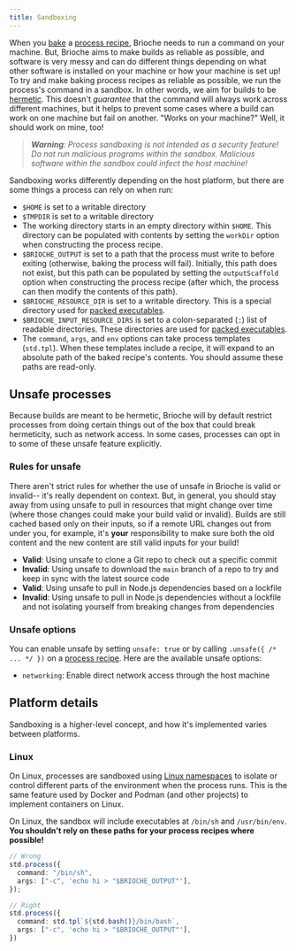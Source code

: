 ```yaml
---
title: Sandboxing
---
```


When you [bake](../core-concepts/baking) a [process recipe](../core-concepts/recipes#stdprocess), Brioche needs to run a command on your machine. But, Brioche aims to make builds as reliable as possible, and software is very messy and can do different things depending on what other software is installed on your machine or how your machine is set up! To try and make baking process recipes as reliable as possible, we run the process's command in a sandbox. In other words, we aim for builds to be [hermetic](https://bazel.build/basics/hermeticity). This doesn't _guarantee_ that the command will always work across different machines, but it helps to prevent some cases where a build can work on one machine but fail on another. "Works on your machine?" Well, it should work on mine, too!

> _**Warning**: Process sandboxing is not intended as a security feature! Do not run malicious programs within the sandbox. Malicious software within the sandbox could infect the host machine!_

Sandboxing works differently depending on the host platform, but there are some things a process can rely on when run:

- `$HOME` is set to a writable directory
- `$TMPDIR` is set to a writable directory
- The working directory starts in an empty directory within `$HOME`. This directory can be populated with contents by setting the `workDir` option when constructing the process recipe.
- `$BRIOCHE_OUTPUT` is set to a path that the process must write to before exiting (otherwise, baking the process will fail). Initially, this path does not exist, but this path can be populated by setting the `outputScaffold` option when constructing the process recipe (after which, the process can then modify the contents of this path).
- `$BRIOCHE_RESOURCE_DIR` is set to a writable directory. This is a special directory used for [packed executables](./packed-executables).
- `$BRIOCHE_INPUT_RESOURCE_DIRS` is set to a colon-separated (`:`) list of readable directories. These directories are used for [packed executables](packed-executables).
- The `command`, `args`, and `env` options can take process templates (`std.tpl`). When these templates include a recipe, it will expand to an absolute path of the baked recipe's contents. You should assume these paths are read-only.

## Unsafe processes

Because builds are meant to be hermetic, Brioche will by default restrict processes from doing certain things out of the box that could break hermeticity, such as network access. In some cases, processes can opt in to some of these unsafe feature explicitly.

### Rules for unsafe

There aren't strict rules for whether the use of unsafe in Brioche is valid or invalid-- it's really dependent on context. But, in general, you should stay away from using unsafe to pull in resources that might change over time (where those changes could make your build valid or invalid). Builds are still cached based only on their inputs, so if a remote URL changes out from under you, for example, it's **your** responsibility to make sure both the old content and the new content are still valid inputs for your build!

- **Valid**: Using unsafe to clone a Git repo to check out a specific commit
- **Invalid**: Using unsafe to download the `main` branch of a repo to try and keep in sync with the latest source code
- **Valid**: Using unsafe to pull in Node.js dependencies based on a lockfile
- **Invalid**: Using unsafe to pull in Node.js dependencies without a lockfile and not isolating yourself from breaking changes from dependencies

### Unsafe options

You can enable unsafe by setting `unsafe: true` or by calling `.unsafe({ /* ... */ })` on a [process recipe](../core-concepts/recipes#stdprocess). Here are the available unsafe options:

- `networking`: Enable direct network access through the host machine

## Platform details

Sandboxing is a higher-level concept, and how it's implemented varies between platforms.

### Linux

On Linux, processes are sandboxed using [Linux namespaces](https://man7.org/linux/man-pages/man7/namespaces.7.html) to isolate or control different parts of the environment when the process runs. This is the same feature used by Docker and Podman (and other projects) to implement containers on Linux.

On Linux, the sandbox will include executables at `/bin/sh` and `/usr/bin/env`. **You shouldn't rely on these paths for your process recipes where possible!**

```ts
// Wrong
std.process({
  command: "/bin/sh",
  args: ["-c", 'echo hi > "$BRIOCHE_OUTPUT"'],
});

// Right
std.process({
  command: std.tpl`${std.bash()}/bin/bash`,
  args: ["-c", 'echo hi > "$BRIOCHE_OUTPUT"'],
})
```
